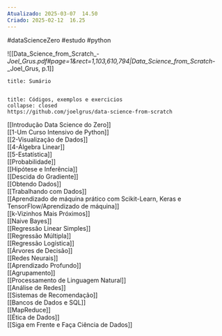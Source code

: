 ```yaml
---
Atualizado: 2025-03-07  14.50
Criado: 2025-02-12  16.25
---
```

#dataScienceZero #estudo #python 

![[Data_Science_from_Scratch_-_Joel_Grus.pdf#page=1&rect=1,103,610,794|Data_Science_from_Scratch_-_Joel_Grus, p.1]]


```ad-summary
title: Sumário


```



```ad-success
title: Códigos, exemplos e exercicios
collapse: closed
https://github.com/joelgrus/data-science-from-scratch

```




[[Introdução Data Science do Zero]]  
[[1-Um Curso Intensivo de Python]]      
[[2-Visualização de Dados]]  
[[4-Álgebra Linear]]  
[[5-Estatística]]  
[[Probabilidade]]  
[[Hipótese e Inferência]]  
[[Descida do Gradiente]]  
[[Obtendo Dados]]  
[[Trabalhando com Dados]]  
[[Aprendizado de máquina prático com Scikit-Learn, Keras e TensorFlow/Aprendizado de máquina]]  
[[k-Vizinhos Mais Próximos]]  
[[Naive Bayes]]  
[[Regressão Linear Simples]]  
[[Regressão Múltipla]]  
[[Regressão Logística]]  
[[Árvores de Decisão]]  
[[Redes Neurais]]  
[[Aprendizado Profundo]]  
[[Agrupamento]]  
[[Processamento de Linguagem Natural]]  
[[Análise de Redes]]  
[[Sistemas de Recomendação]]  
[[Bancos de Dados e SQL]]  
[[MapReduce]]  
[[Ética de Dados]]  
[[Siga em Frente e Faça Ciência de Dados]]